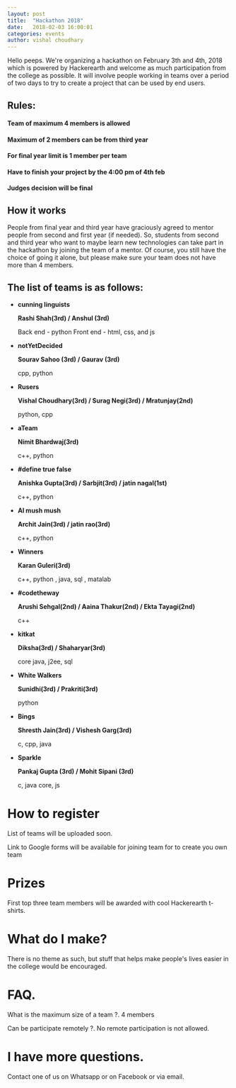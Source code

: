 ```yaml
---
layout: post
title:  "Hackathon 2018"
date:   2018-02-03 16:00:01
categories: events
author: vishal choudhary
---
```


Hello peeps. We're organizing a hackathon on February 3th and 4th, 2018 which is powered by Hackerearth and welcome as much participation
from the college as possible. It will involve people working in teams over a period of two days to try to
create a project that can be used by end users.

## Rules:
#### Team of maximum 4 members is allowed 
#### Maximum of 2 members can be from third year 
#### For final year limit is 1 member per team 
#### Have to finish your project by the 4:00 pm of 4th feb 
#### Judges decision will be final 

## How it works

People from final year and third year have graciously agreed to mentor people from second and first year
(if needed). So, students from second and third year who want to maybe learn new technologies can take part
in the hackathon by joining the team of a mentor. Of course, you still have the choice of going it alone,
but please make sure your team does not have more than 4 members.

## The list of teams is as follows:
* **cunning linguists** 

  **Rashi Shah(3rd) / Anshul (3rd)**  

  Back end - python Front end - html, css, and js

* **notYetDecided**

  **Sourav Sahoo (3rd) / Gaurav (3rd)**

  cpp, python

* **Rusers**

  **Vishal Choudhary(3rd) / Surag Negi(3rd) / Mratunjay(2nd)**

  python, cpp

* **aTeam**

  **Nimit Bhardwaj(3rd)**

  c++, python

* **#define true false**

  **Anishka Gupta(3rd) / Sarbjit(3rd) / jatin nagal(1st)**

  c++, python

* **Al mush mush**

  **Archit Jain(3rd) / jatin rao(3rd)**

  c++, python 

* **Winners**

  **Karan Guleri(3rd)**

  c++, python , java, sql , matalab

* **#codetheway**

  **Arushi Sehgal(2nd) / Aaina Thakur(2nd) / Ekta Tayagi(2nd)**

  c++ 

* **kitkat**

  **Diksha(3rd) / Shaharyar(3rd)**

  core java, j2ee, sql

* **White Walkers**

  **Sunidhi(3rd) / Prakriti(3rd)**

  python

* **Bings**

  **Shresth Jain(3rd) / Vishesh Garg(3rd)**

  c, cpp, java

* **Sparkle**

  **Pankaj Gupta (3rd) / Mohit Sipani (3rd)**

  c, java core, js
  

# How to register
List of teams will be uploaded soon.

Link to Google forms will be available for joining team for to create you own team

# Prizes 
First top three team members will be awarded with cool Hackerearth t-shirts.

# What do I make?

There is no theme as such, but stuff that helps make people's lives easier in the college would be encouraged.

# FAQ.

What is the maximum size of a team ?.
4 members

Can be participate remotely ?.
No remote participation is not allowed. 


# I have more questions.

Contact one of us on Whatsapp or on Facebook or via email.
